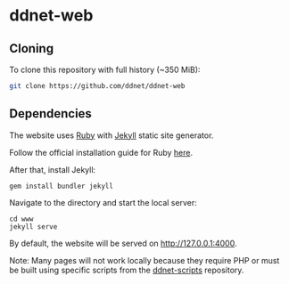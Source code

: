 # ddnet-web

## Cloning

To clone this repository with full history (~350 MiB):

```bash
git clone https://github.com/ddnet/ddnet-web
```

## Dependencies

The website uses [Ruby](https://www.ruby-lang.org) with [Jekyll](https://jekyllrb.com) static site generator.

Follow the official installation guide for Ruby [here](https://www.ruby-lang.org/en/documentation/installation).

After that, install Jekyll:

```
gem install bundler jekyll
```

Navigate to the directory and start the local server:

```
cd www
jekyll serve
```

By default, the website will be served on http://127.0.0.1:4000.

Note: Many pages will not work locally because they require PHP or must be built using specific scripts from the [ddnet-scripts](https://github.com/ddnet/ddnet-scripts) repository.
